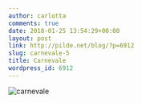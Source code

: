 ```yaml
---
author: carlotta
comments: true
date: 2018-01-25 13:54:29+00:00
layout: post
link: http://pilde.net/blog/?p=6912
slug: carnevale-5
title: Carnevale
wordpress_id: 6912
---
```


![carnevale]({{baseurl}}/uploads/2018/02/carnevale.png)




